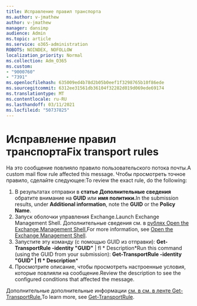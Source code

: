 ```yaml
---
title: Исправление правил транспорта
ms.author: v-jmathew
author: v-jmathew
manager: dansimp
audience: Admin
ms.topic: article
ms.service: o365-administration
ROBOTS: NOINDEX, NOFOLLOW
localization_priority: Normal
ms.collection: Adm_O365
ms.custom:
- "9000760"
- "7391"
ms.openlocfilehash: 635009ed4b78d2b05b0eef1f3298765b10f86ede
ms.sourcegitcommit: 6312ee31561db36104f32282d019d069ede69174
ms.translationtype: MT
ms.contentlocale: ru-RU
ms.lasthandoff: 03/11/2021
ms.locfileid: "50737825"
---
```

# <a name="fix-transport-rules"></a><span data-ttu-id="3f7fb-102">Исправление правил транспорта</span><span class="sxs-lookup"><span data-stu-id="3f7fb-102">Fix transport rules</span></span>

<span data-ttu-id="3f7fb-103">На это сообщение повлияло правило пользовательского потока почты.</span><span class="sxs-lookup"><span data-stu-id="3f7fb-103">A custom mail flow rule affected this message.</span></span> <span data-ttu-id="3f7fb-104">Чтобы просмотреть точное правило, сделайте следующее:</span><span class="sxs-lookup"><span data-stu-id="3f7fb-104">To review the exact rule, do the following:</span></span>

1. <span data-ttu-id="3f7fb-105">В результатах отправки в **статье Дополнительные сведения** обратите внимание на **GUID** или **имя политики.**</span><span class="sxs-lookup"><span data-stu-id="3f7fb-105">In the submission results, under **Additional information**, note the **GUID** or the **Policy Name**.</span></span>
2. <span data-ttu-id="3f7fb-106">Запуск оболочки управления Exchange.</span><span class="sxs-lookup"><span data-stu-id="3f7fb-106">Launch Exchange Management Shell.</span></span> <span data-ttu-id="3f7fb-107">Дополнительные сведения см. в [рублях Open the Exchange Management Shell.](https://go.microsoft.com/fwlink/?linkid=2101432)</span><span class="sxs-lookup"><span data-stu-id="3f7fb-107">For more information, see [Open the Exchange Management Shell](https://go.microsoft.com/fwlink/?linkid=2101432).</span></span>
3. <span data-ttu-id="3f7fb-108">Запустите эту команду (с помощью GUID из отправки): **Get-TransportRule -identity "GUID"** | fl \* Description\*</span><span class="sxs-lookup"><span data-stu-id="3f7fb-108">Run this command (using the GUID from your submission):  **Get-TransportRule -identity "GUID" | fl \* Description**\*</span></span>
4. <span data-ttu-id="3f7fb-109">Просмотрите описание, чтобы просмотреть настроенные условия, которые повлияли на сообщение.</span><span class="sxs-lookup"><span data-stu-id="3f7fb-109">Review the description to see the configured conditions that affected the message.</span></span>

<span data-ttu-id="3f7fb-110">Дополнительные дополнительные информации [см. в см. в ленте Get-TransportRule.](https://go.microsoft.com/fwlink/?linkid=2101523)</span><span class="sxs-lookup"><span data-stu-id="3f7fb-110">To learn more, see [Get-TransportRule](https://go.microsoft.com/fwlink/?linkid=2101523).</span></span>
